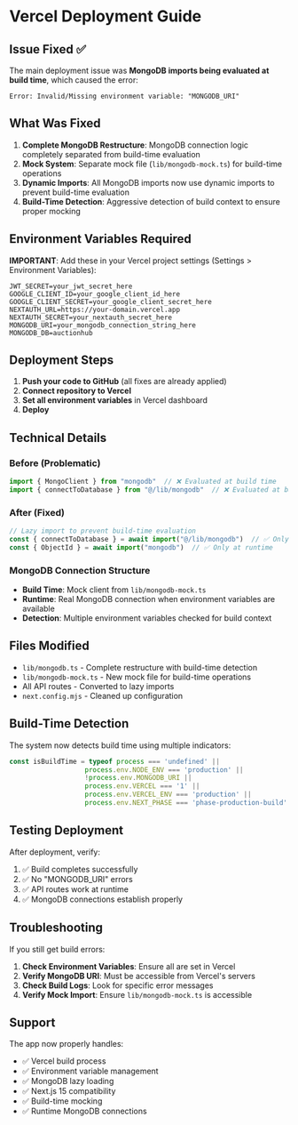 # Vercel Deployment Guide

## Issue Fixed ✅

The main deployment issue was **MongoDB imports being evaluated at build time**, which caused the error:
```
Error: Invalid/Missing environment variable: "MONGODB_URI"
```

## What Was Fixed

1. **Complete MongoDB Restructure**: MongoDB connection logic completely separated from build-time evaluation
2. **Mock System**: Separate mock file (`lib/mongodb-mock.ts`) for build-time operations
3. **Dynamic Imports**: All MongoDB imports now use dynamic imports to prevent build-time evaluation
4. **Build-Time Detection**: Aggressive detection of build context to ensure proper mocking

## Environment Variables Required

**IMPORTANT**: Add these in your Vercel project settings (Settings > Environment Variables):

```
JWT_SECRET=your_jwt_secret_here
GOOGLE_CLIENT_ID=your_google_client_id_here
GOOGLE_CLIENT_SECRET=your_google_client_secret_here
NEXTAUTH_URL=https://your-domain.vercel.app
NEXTAUTH_SECRET=your_nextauth_secret_here
MONGODB_URI=your_mongodb_connection_string_here
MONGODB_DB=auctionhub
```

## Deployment Steps

1. **Push your code to GitHub** (all fixes are already applied)
2. **Connect repository to Vercel**
3. **Set all environment variables** in Vercel dashboard
4. **Deploy**

## Technical Details

### Before (Problematic)
```typescript
import { MongoClient } from "mongodb"  // ❌ Evaluated at build time
import { connectToDatabase } from "@/lib/mongodb"  // ❌ Evaluated at build time
```

### After (Fixed)
```typescript
// Lazy import to prevent build-time evaluation
const { connectToDatabase } = await import("@/lib/mongodb")  // ✅ Only at runtime
const { ObjectId } = await import("mongodb")  // ✅ Only at runtime
```

### MongoDB Connection Structure
- **Build Time**: Mock client from `lib/mongodb-mock.ts`
- **Runtime**: Real MongoDB connection when environment variables are available
- **Detection**: Multiple environment variables checked for build context

## Files Modified

- `lib/mongodb.ts` - Complete restructure with build-time detection
- `lib/mongodb-mock.ts` - New mock file for build-time operations
- All API routes - Converted to lazy imports
- `next.config.mjs` - Cleaned up configuration

## Build-Time Detection

The system now detects build time using multiple indicators:
```typescript
const isBuildTime = typeof process === 'undefined' || 
                   process.env.NODE_ENV === 'production' || 
                   !process.env.MONGODB_URI ||
                   process.env.VERCEL === '1' ||
                   process.env.VERCEL_ENV === 'production' ||
                   process.env.NEXT_PHASE === 'phase-production-build'
```

## Testing Deployment

After deployment, verify:
1. ✅ Build completes successfully
2. ✅ No "MONGODB_URI" errors
3. ✅ API routes work at runtime
4. ✅ MongoDB connections establish properly

## Troubleshooting

If you still get build errors:
1. **Check Environment Variables**: Ensure all are set in Vercel
2. **Verify MongoDB URI**: Must be accessible from Vercel's servers
3. **Check Build Logs**: Look for specific error messages
4. **Verify Mock Import**: Ensure `lib/mongodb-mock.ts` is accessible

## Support

The app now properly handles:
- ✅ Vercel build process
- ✅ Environment variable management
- ✅ MongoDB lazy loading
- ✅ Next.js 15 compatibility
- ✅ Build-time mocking
- ✅ Runtime MongoDB connections 